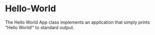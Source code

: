 # Hello-World
The Hello World App class implements an application that simply prints "Hello World!" to standard output.
